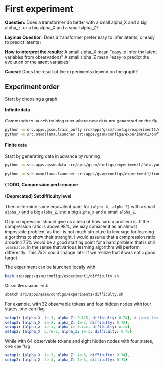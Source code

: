 # First experiment

**Question:**
Does a transformer do better with a small alpha_X and a big alpha_Z, or a big alpha_X and a small alpha_Z?

**Layman Question:**
Does a transformer prefer easy to infer latents, or easy to predict latents?

**How to interpret the results:**
A small alpha_X mean "easy to infer the latent variables from observations"
A small alpha_Z mean "easy to predict the evolution of the latent variables" 

**Caveat:**
Does the result of the experiments depend on the graph?

## Experiment order

Start by choosing a graph.

#### Infinite data
Commands to launch training runs where new data are generated on the fly.
```bash
python -m src.apps.gssm.train_onfly src/apps/gssm/configs/experiment1/onfly.yaml
python -m src.nanollama.launcher src/apps/gssm/configs/experiment1/onfly.yaml
```

#### Finite data
Start by generating data in advance by running
```bash
python -m src.apps.gssm.data src/apps/gssm/configs/experiment1/data.yaml
```
```bash
python -m src.nanollama.launcher src/apps/gssm/configs/experiment1/from_file.yaml
```

#### (TODO) Compression performance

#### (Deprecated) Set difficulty level
Then determine some equivalent pairs for `(alpha_X, alpha_Z)` with a small `alpha_X` and a big `alpha_Z`, and a big `alpha_X` and a small `alpha_Z`.

Gzip compression should give us a idea of how hard a problem is.
If the compression ratio is above 98%, we may consider it as an almost impossible problem, as their is not much structure to leverage for learning algorithms to show their strenght.
I would assume that a compression ratio aroudnd 75% would be a good starting point for a hard problem that is still `learnable`, in the sense that various learning algorithm will perform differently.
This 75% could change later if we realize that it was not a good target.

The experiment can be launched locally with
```bash
bash src/apps/gssm/configs/experiment1/difficulty.sh
```
Or on the cluster with
```bash
sbatch src/apps/gssm/configs/experiment1/difficulty.sh
```

For example, with 32 observable tokens and four hidden nodes with four states, one can flag
```yaml
setup1: {alpha_X: 1e-3, alpha_Z: 0.125, difficulty: 0.74}, # (work less well)
setup2: {alpha_X: 5e-2, alpha_Z: 1e-3, difficulty: 0.72},
setup1: {alpha_X: 1e-3, alpha_Z: 0.142, difficulty: 0.74},
setup2: {alpha_X: 5.7e-2, alpha_Z: 1e-3, difficulty: 0.75}
```
While with 64 observable tokens and eight hidden nodes with four states, one can flag
```yaml
setup1: {alpha_X: 1e-3, alpha_Z: 4e-3, difficulty: 0.74},
setup2: {alpha_X: 2e-3, alpha_Z: 1e-3, difficulty: 0.73}
```
